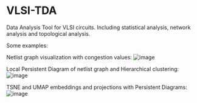 # VLSI-TDA
Data Analysis Tool for VLSI circuits. Including statistical analysis, network analysis and topological analysis. 

Some examples:

Netlist graph visualization with congestion values:
![image](https://user-images.githubusercontent.com/22425236/204974873-32055bf2-9d5a-499c-a234-bf46117c8168.png)


Local Persistent Diagram of netlist graph and Hierarchical clustering: 
![image](https://user-images.githubusercontent.com/22425236/204975226-7a7df9c9-4bca-4035-81cc-8cb8c7a7458d.png)


TSNE and UMAP embeddings and projections with Persistent Diagrams:
![image](https://user-images.githubusercontent.com/22425236/204975372-3832a6f5-7fb9-487c-afa2-55bbeca5b5ac.png)





